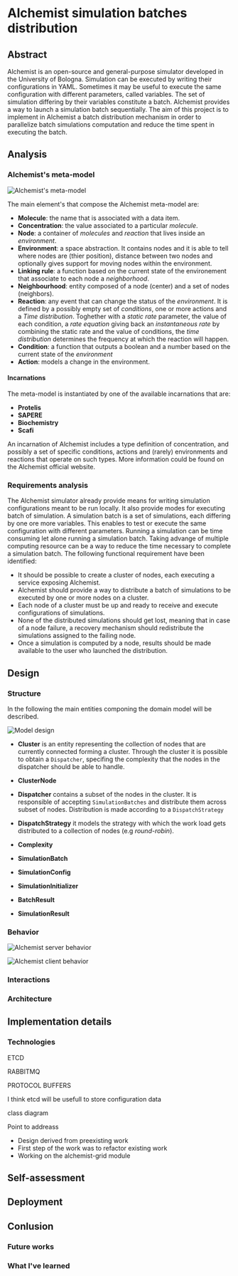 # Alchemist simulation batches distribution

## Abstract
Alchemist is an open-source and general-purpose simulator developed in
the University of Bologna. Simulation can be executed by writing their configurations in YAML. Sometimes it may be useful to execute the same configuration with different parameters, called variables. The set of simulation
differing by their variables constitute a batch. Alchemist provides a way to
launch a simulation batch sequentially. The aim of this project is to implement in Alchemist a batch distribution mechanism in order to parallelize
batch simulations computation and reduce the time spent in executing the
batch.

## Analysis

### Alchemist's meta-model

![Alchemist's meta-model](assets/img/alchemist-meta-model.svg)

The main element's that compose the Alchemist meta-model are:

* **Molecule**: the name that is associated with a data item. 
* **Concentration**: the value associated to a particular *molecule*.
* **Node**: a container of *molecules* and *reaction* that lives inside an *environment*.
* **Environment**: a space abstraction. It contains nodes and it is able to tell where nodes are (thier position), 
distance between two nodes and optionally gives support for moving nodes within the environment.
* **Linking rule**: a function based on the current state of the environement that associate to each node a *neighborhood*.
* **Neighbourhood**: entity composed of a node (center) and a set of nodes (neighbors).
* **Reaction**: any event that can change the status of the *environment*. It is defined by a possibly empty set of *conditions*, one or more actions and a *Time distribution*. Toghether with a *static rate* parameter, the value of each condition, a *rate equation* giving back an *instantaneous rate* by combining the static rate and the value of conditions, the *time distribution* determines the frequency at which the reaction will happen.
* **Condition**: a function that outputs a boolean and a number based on the current state of the *environment*
* **Action**: models a change in the environment.

#### Incarnations

The meta-model is instantiated by one of the available incarnations that are:

* **Protelis**
* **SAPERE**
* **Biochemistry**
* **Scafi**

An incarnation of Alchemist includes a type definition of concentration, and possibly a set of specific conditions, actions and (rarely) environments and reactions that operate on such types. More information could be found on the Alchemist official website.

### Requirements analysis

The Alchemist simulator already provide means for writing simulation configurations meant to be run locally. It also provide modes for executing batch of simulation. A simulation batch is a set of simulations, each differing by one ore more variables. This enables to test or execute the same configuration with different parameters. Running a simulation can be time consuming let alone running a simulation batch. Taking advange of multiple computing resource can be a way to reduce the time necessary to complete a simulation batch. The following functional requirement have been identified:

* It should be possible to create a cluster of nodes, each executing a service exposing
Alchemist.
* Alchemist should provide a way to distribute a batch of simulations to be executed
by one or more nodes on a cluster.
* Each node of a cluster must be up and ready to receive and execute configurations
of simulations.
* None of the distributed simulations should get lost, meaning that in case of a node
failure, a recovery mechanism should redistribute the simulations assigned to the
failing node.
* Once a simulation is computed by a node, results should be made available to the
user who launched the distribution.

## Design

### Structure

In the following the main entities componing the domain model will be described.

![Model design](assets/img/Design-structure.png)

* **Cluster** is an entity representing the collection of nodes that are currently connected forming a cluster. Through the cluster it is possible to obtain a `Dispatcher`, specifing the complexity that the nodes in the dispatcher should be able to handle. 

* **ClusterNode**

* **Dispatcher** contains a subset of the nodes in the cluster. It is responsible of accepting `SimulationBatches` and distribute them across subset of nodes. Distribution is made according to a `DispatchStrategy`

* **DispatchStrategy** it models the strategy with which the work load gets distributed to a collection of nodes (e.g *round-robin*).

* **Complexity**

* **SimulationBatch**

* **SimulationConfig**

* **SimulationInitializer**

* **BatchResult**

* **SimulationResult**


### Behavior

![Alchemist server behavior](assets/img/AlchemistServer-state.png)

![Alchemist client behavior](assets/img/AlchemistClient-state.png)

### Interactions

### Architecture

## Implementation details

### Technologies

ETCD

RABBITMQ

PROTOCOL BUFFERS

I think etcd will be usefull to store configuration data

class diagram

Point to addreass

- Design derived from preexisting work
- First step of the work was to refactor existing work
- Working on the alchemist-grid module

## Self-assessment

## Deployment

## Conlusion

### Future works
### What I've learned



